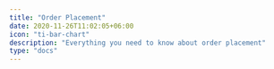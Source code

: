 ```yaml
---
title: "Order Placement"
date: 2020-11-26T11:02:05+06:00
icon: "ti-bar-chart"
description: "Everything you need to know about order placement"
type: "docs"
---
```

